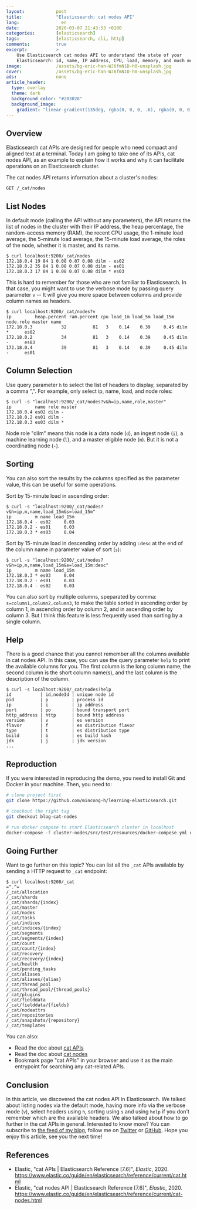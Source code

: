 ```yaml
---
layout:            post
title:             "Elasticsearch: cat nodes API"
lang:                en
date:              2020-03-07 21:43:53 +0100
categories:        [elasticsearch]
tags:              [elasticsearch, cli, http]
comments:          true
excerpt:           >
    Use Elasticsearch cat nodes API to understand the state of your
    Elasticsearch: id, name, IP address, CPU, load, memory, and much more.
image:             /assets/bg-eric-han-WJ6fmN1D-h0-unsplash.jpg
cover:             /assets/bg-eric-han-WJ6fmN1D-h0-unsplash.jpg
ads:               none
article_header:
  type: overlay
  theme: dark
  background_color: "#203028"
  background_image:
    gradient: "linear-gradient(135deg, rgba(0, 0, 0, .6), rgba(0, 0, 0, .4))"
---
```


## Overview

Elasticsearch cat APIs are designed for people who need compact and aligned
text at a terminal. Today I am going to take one of its APIs, cat nodes API, as
an example to explain how it works and why it can facilitate operations
on an Elasticsearch cluster.

The cat nodes API returns information about a cluster's nodes:

    GET /_cat/nodes

## List Nodes

In default mode (calling the API without any parameters), the API returns the
list of nodes in the cluster with their IP address, the heap percentage, the
random-access memory (RAM), the recent CPU usage, the 1-minute load average, the
5-minute load average, the 15-minute load average, the roles of the node,
whether it is master, and its name.

```
$ curl localhost:9200/_cat/nodes
172.18.0.4 19 84 1 0.08 0.07 0.08 dilm - es02
172.18.0.2 35 84 1 0.08 0.07 0.08 dilm - es01
172.18.0.3 17 84 1 0.08 0.07 0.08 dilm * es03
```

This is hard to remember for those who are not familiar to Elasticsearch.
In that case, you might want to use the verbose mode by passing query parameter
`v` -- It will give you more space between columns and provide column names as
headers.

```
$ curl localhost:9200/_cat/nodes?v
ip         heap.percent ram.percent cpu load_1m load_5m load_15m node.role master name
172.18.0.3           32          81   3    0.14    0.39     0.45 dilm      *      es02
172.18.0.2           34          81   3    0.14    0.39     0.45 dilm      -      es03
172.18.0.4           39          81   3    0.14    0.39     0.45 dilm      -      es01
```

## Column Selection

Use query parameter `h` to select the list of headers to display,
separated by a comma ",". For example, only select ip, name, load, and node roles:

```
$ curl -s "localhost:9200/_cat/nodes?v&h=ip,name,role,master"
ip         name role master
172.18.0.4 es02 dilm -
172.18.0.2 es01 dilm -
172.18.0.3 es03 dilm *
```

Node role "dilm" means this node is a data node (`d`), an ingest node (`i`), a
machine learning node (`l`), and a master eligible node (`m`). But it is not a
coordinating node (`-`).

## Sorting

You can also sort the results by the columns specified as the parameter value,
this can be useful for some operations.

Sort by 15-minute load in ascending order:

```
$ curl -s "localhost:9200/_cat/nodes?v&h=ip,m,name,load_15m&s=load_15m"
ip         m name load_15m
172.18.0.4 - es02     0.03
172.18.0.2 - es01     0.03
172.18.0.3 * es03     0.04
```

Sort by 15-minute load in descending order by adding `:desc` at the end of the
column name in parameter value of sort (`s`):

```
$ curl -s "localhost:9200/_cat/nodes?v&h=ip,m,name,load_15m&s=load_15m:desc"
ip         m name load_15m
172.18.0.3 * es03     0.04
172.18.0.2 - es01     0.03
172.18.0.4 - es02     0.03
```

You can also sort by multiple columns, speparated by comma:
`s=column1,column2,column3`, to make the table sorted in ascending order by
column 1, in ascending order by column 2, and in ascending order by column 3.
But I think this feature is less frequently used than sorting by a single column.

## Help

There is a good chance that you cannot remember all the columns available in cat
nodes API. In this case, you can use the query parameter `help` to print the
available columns for you. The first column is the long column name, the
second column is the short column name(s), and the last column is the
description of the column.

```
$ curl -s localhost:9200/_cat/nodes?help
id           | id,nodeId | unique node id
pid          | p         | process id
ip           | i         | ip address
port         | po        | bound transport port
http_address | http      | bound http address
version      | v         | es version
flavor       | f         | es distribution flavor
type         | t         | es distribution type
build        | b         | es build hash
jdk          | j         | jdk version
...
```

## Reproduction

If you were interested in reproducing the demo, you need to install Git
and Docker in your machine. Then, you need to:

```sh
# clone project first
git clone https://github.com/mincong-h/learning-elasticsearch.git

# checkout the right tag
git checkout blog-cat-nodes

# run docker compose to start Elasticsearch cluster in localhost
docker-compose -f cluster-nodes/src/test/resources/docker-compose.yml up
```

## Going Further

Want to go further on this topic?
You can list all the `_cat` APIs available by sending a HTTP request to `_cat`
endpoint:

```
$ curl localhost:9200/_cat
=^.^=
/_cat/allocation
/_cat/shards
/_cat/shards/{index}
/_cat/master
/_cat/nodes
/_cat/tasks
/_cat/indices
/_cat/indices/{index}
/_cat/segments
/_cat/segments/{index}
/_cat/count
/_cat/count/{index}
/_cat/recovery
/_cat/recovery/{index}
/_cat/health
/_cat/pending_tasks
/_cat/aliases
/_cat/aliases/{alias}
/_cat/thread_pool
/_cat/thread_pool/{thread_pools}
/_cat/plugins
/_cat/fielddata
/_cat/fielddata/{fields}
/_cat/nodeattrs
/_cat/repositories
/_cat/snapshots/{repository}
/_cat/templates
```

You can also:

- Read the doc about [cat
  APIs](https://www.elastic.co/guide/en/elasticsearch/reference/current/cat.html)
- Read the doc about [cat
  nodes](https://www.elastic.co/guide/en/elasticsearch/reference/current/cat-nodes.html)
- Bookmark page "cat APIs" in your browser and use it as the main entrypoint for searching any cat-related
  APIs.

## Conclusion

In this article, we discovered the cat nodes API in Elasticsearch. We talked
about listing nodes via the default mode, having more info via the verbose mode (`v`),
select headers using `h`, sorting using `s` and using `help` if you don't
remember which are the available headers. We also talked about how to go further
in the cat APIs in general.
Interested to know more? You can subscribe to [the feed of my blog](/feed.xml), follow me
on [Twitter](https://twitter.com/mincong_h) or
[GitHub](https://github.com/mincong-h/). Hope you enjoy this article, see you the next time!

## References

- Elastic, "cat APIs | Elasticsearch Reference \[7.6\]", _Elastic_, 2020.
  <https://www.elastic.co/guide/en/elasticsearch/reference/current/cat.html>
- Elastic, "cat nodes API | Elasticsearch Reference \[7.6\]", _Elastic_, 2020.
  <https://www.elastic.co/guide/en/elasticsearch/reference/current/cat-nodes.html>
